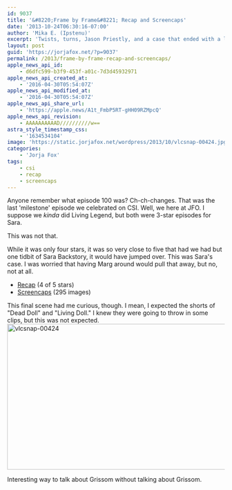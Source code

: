 ```yaml
---
id: 9037
title: '&#8220;Frame by Frame&#8221; Recap and Screencaps'
date: '2013-10-24T06:30:16-07:00'
author: 'Mika E. (Ipstenu)'
excerpt: 'Twists, turns, Jason Priestly, and a case that ended with a lot of mixed feelings. Four out of five Sara Stars. Would watch again!'
layout: post
guid: 'https://jorjafox.net/?p=9037'
permalink: /2013/frame-by-frame-recap-and-screencaps/
apple_news_api_id:
    - d6dfc599-b3f9-453f-a01c-7d3d45932971
apple_news_api_created_at:
    - '2016-04-30T05:54:07Z'
apple_news_api_modified_at:
    - '2016-04-30T05:54:07Z'
apple_news_api_share_url:
    - 'https://apple.news/A1t_FmbP5RT-gHH09RZMpcQ'
apple_news_api_revision:
    - AAAAAAAAAAD//////////w==
astra_style_timestamp_css:
    - '1634534104'
image: 'https://static.jorjafox.net/wordpress/2013/10/vlcsnap-00424.jpg'
categories:
    - 'Jorja Fox'
tags:
    - csi
    - recap
    - screencaps
---
```


Anyone remember what episode 100 was? Ch-ch-changes. That was the last 'milestone' episode we celebrated on CSI. Well, we here at JFO. I suppose we <em>kinda</em> did Living Legend, but both were 3-star episodes for Sara.

This was not that.

While it was only four stars, it was so very close to five that had we had but one tidbit of Sara Backstory, it would have jumped over. This was Sara's case. I was worried that having Marg around would pull that away, but no, not at all.
<ul>
 	<li><a href="https://jorjafox.net/wiki/Frame_by_Frame">Recap</a> (4 of 5 stars)</li>
 	<li><a href="https://jorjafox.net/gallery/tv/csi/season14/05-frame/">Screencaps</a> (295 images)</li>
</ul>
This final scene had me curious, though. I mean, I expected the shorts of "Dead Doll" and "Living Doll." I knew they were going to throw in some clips, but this was not expected.

<img class="aligncenter size-large wp-image-9039" src="//jfo-static.net/wordpress/2013/10/vlcsnap-00424.jpg" alt="vlcsnap-00424" width="600" height="337" />

Interesting way to talk about Grissom without talking about Grissom.